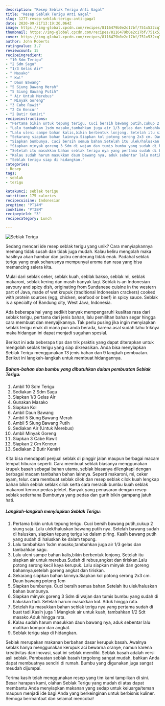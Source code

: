 ```yaml
---
description: "Resep Seblak Terigu Anti Gagal"
title: "Resep Seblak Terigu Anti Gagal"
slug: 1277-resep-seblak-terigu-anti-gagal
date: 2020-09-21T13:19:20.064Z
image: https://img-global.cpcdn.com/recipes/8116479b0e2c17bf/751x532cq70/seblak-terigu-foto-resep-utama.jpg
thumbnail: https://img-global.cpcdn.com/recipes/8116479b0e2c17bf/751x532cq70/seblak-terigu-foto-resep-utama.jpg
cover: https://img-global.cpcdn.com/recipes/8116479b0e2c17bf/751x532cq70/seblak-terigu-foto-resep-utama.jpg
author: John Roberts
ratingvalue: 3.7
reviewcount: 15
recipeingredient:
- "10 Sdm Terigu"
- "2 Sdm Sagu"
- "1/3 Gelas Air"
- " Masako"
- " Kol"
- " Daun Bawang"
- "5 Siung Bawang Merah"
- "5 Siung Bawang Putih"
- " Air Untuk Merebus"
- " Minyak Goreng"
- "3 Cabe Rawit"
- "2 Cm Kencur"
- "2 Butir Kemiri"
recipeinstructions:
- "Pertama bikin untuk tepung terigu. Cuci bersih bawang putih,cukup 2 siung saja. Lalu ulek/haluskan bawang putih nya. Setelah bawang sudah di haluskan, siapkan tepung terigu ke dalam piring. Kasih bawang putih yang sudah di haluskan ke dalam tepung."
- "Lalu tambahkan 1sdm masako,tambahkan juga air 1/3 gelas dan tambahkan sagu."
- "Lalu uleni sampe bahan kalis,bikin berbentuk lonjong. Setelah itu siapkan air untuk merebus.Sudah di rebus,angkat dan tiriskan.Lalu potong serong kecil kaya kerupuk. Lalu siapkan minyak dan goreng bahannya,setelah goreng angkat dan tiriskan."
- "Sekarang siapkan bahan lainnya.Siapkan kol potong serong 2x3 cm. Daun bawang potong 1cm"
- "Siapkan bumbunya. Cuci bersih semua bahan.Setelah itu ulek/haluskan bahan bumbunya."
- "Siapkan minyak goreng 3 Sdm di wajan dan tumis bumbu yang sudah di haluskan tadi. Setelah harum masukkan kol. Aduk hingga rata."
- "Setelah itu masukkan bahan seblak terigu nya yang pertama sudah di buat tadi.Kasih juga 1 Mangkok air untuk kuah, tambahkan 1/2 Sdt masako.Aduk hingga rata."
- "Kalau sudah harum masukkan daun bawang nya, aduk sebentar lalu matikan kompor dan angkat."
- "Seblak terigu siap di hidangkan."
categories:
- Resep
tags:
- seblak
- terigu

katakunci: seblak terigu 
nutrition: 175 calories
recipecuisine: Indonesian
preptime: "PT14M"
cooktime: "PT38M"
recipeyield: "3"
recipecategory: Lunch

---
```



![Seblak Terigu](https://img-global.cpcdn.com/recipes/8116479b0e2c17bf/751x532cq70/seblak-terigu-foto-resep-utama.jpg)

Sedang mencari ide resep seblak terigu yang unik? Cara menyiapkannya memang tidak susah dan tidak juga mudah. Kalau keliru mengolah maka hasilnya akan hambar dan justru cenderung tidak enak. Padahal seblak terigu yang enak seharusnya mempunyai aroma dan rasa yang bisa memancing selera kita.

Mulai dari seblak ceker, seblak kuah, seblak bakso, seblak mi, seblak makaroni, seblak kering dan masih banyak lagi. Seblak is an Indonesian savoury and spicy dish, originating from Sundanese cuisine in the western part of Java, made of wet krupuk (traditional Indonesian crackers) cooked with protein sources (egg, chicken, seafood or beef) in spicy sauce. Seblak is a specialty of Bandung city, West Java, Indonesia.

Ada beberapa hal yang sedikit banyak mempengaruhi kualitas rasa dari seblak terigu, pertama dari jenis bahan, lalu pemilihan bahan segar hingga cara membuat dan menyajikannya. Tak perlu pusing jika ingin menyiapkan seblak terigu enak di mana pun anda berada, karena asal sudah tahu triknya maka hidangan ini dapat menjadi suguhan spesial.


Berikut ini ada beberapa tips dan trik praktis yang dapat diterapkan untuk mengolah seblak terigu yang siap dikreasikan. Anda bisa menyiapkan Seblak Terigu menggunakan 13 jenis bahan dan 9 langkah pembuatan. Berikut ini langkah-langkah untuk membuat hidangannya.

<!--inarticleads1-->

##### Bahan-bahan dan bumbu yang dibutuhkan dalam pembuatan Seblak Terigu:

1. Ambil 10 Sdm Terigu
1. Sediakan 2 Sdm Sagu
1. Siapkan 1/3 Gelas Air
1. Gunakan  Masako
1. Siapkan  Kol
1. Ambil  Daun Bawang
1. Ambil 5 Siung Bawang Merah
1. Ambil 5 Siung Bawang Putih
1. Sediakan  Air (Untuk Merebus)
1. Ambil  Minyak Goreng
1. Siapkan 3 Cabe Rawit
1. Siapkan 2 Cm Kencur
1. Sediakan 2 Butir Kemiri


Kita bisa mendapati penjual seblak di pinggir jalan maupun berbagai macam tempat hiburan seperti. Cara membuat seblak biasanya menggunakan krupuk basah sebagai bahan utama, seblak biasanya dilengkapi dengan berbagai macam tambahan bahan lainnya. Seperti makaroni, mi, ceker ayam, telur. cara membuat seblak cilok dan resep seblak cilok kuah lengkap bahan bikin seblok seblak cilok serta cara meracik bumbu kuah seblak makaroni kencur pedas jeletet. Banyak yang penasaran dengan resep seblak sederhana Bumbunya yang pedas dan gurih bikin gampang jatuh hati. 

<!--inarticleads2-->

##### Langkah-langkah menyiapkan Seblak Terigu:

1. Pertama bikin untuk tepung terigu. Cuci bersih bawang putih,cukup 2 siung saja. Lalu ulek/haluskan bawang putih nya. Setelah bawang sudah di haluskan, siapkan tepung terigu ke dalam piring. Kasih bawang putih yang sudah di haluskan ke dalam tepung.
1. Lalu tambahkan 1sdm masako,tambahkan juga air 1/3 gelas dan tambahkan sagu.
1. Lalu uleni sampe bahan kalis,bikin berbentuk lonjong. Setelah itu siapkan air untuk merebus.Sudah di rebus,angkat dan tiriskan.Lalu potong serong kecil kaya kerupuk. Lalu siapkan minyak dan goreng bahannya,setelah goreng angkat dan tiriskan.
1. Sekarang siapkan bahan lainnya.Siapkan kol potong serong 2x3 cm. Daun bawang potong 1cm
1. Siapkan bumbunya. Cuci bersih semua bahan.Setelah itu ulek/haluskan bahan bumbunya.
1. Siapkan minyak goreng 3 Sdm di wajan dan tumis bumbu yang sudah di haluskan tadi. Setelah harum masukkan kol. Aduk hingga rata.
1. Setelah itu masukkan bahan seblak terigu nya yang pertama sudah di buat tadi.Kasih juga 1 Mangkok air untuk kuah, tambahkan 1/2 Sdt masako.Aduk hingga rata.
1. Kalau sudah harum masukkan daun bawang nya, aduk sebentar lalu matikan kompor dan angkat.
1. Seblak terigu siap di hidangkan.


Seblak merupakan makanan berbahan dasar kerupuk basah. Awalnya seblak hanya menggunakan kerupuk aci bewarna oranye, namun karena kreativitas dan inovasi, saat ini seblak memiliki. Seblak basah adalah versi asli seblak. Pembuatan seblak basah tergolong sangat mudah, bahkan Anda dapat membuatnya sendiri di rumah. Bumbu yang digunakan juga sangat meudah dijumpai. 

Terima kasih telah menggunakan resep yang tim kami tampilkan di sini. Besar harapan kami, olahan Seblak Terigu yang mudah di atas dapat membantu Anda menyiapkan makanan yang sedap untuk keluarga/teman maupun menjadi ide bagi Anda yang berkeinginan untuk berbisnis kuliner. Semoga bermanfaat dan selamat mencoba!
